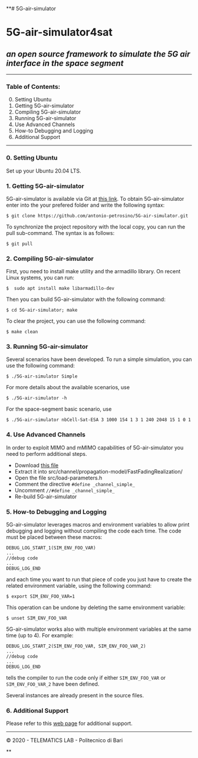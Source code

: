 **# 5G-air-simulator

5G-air-simulator4sat
=====================
## _an open source framework to simulate the 5G air interface in the space segment_
 
---
### Table of Contents:
0. Setting Ubuntu 
1. Getting 5G-air-simulator
2. Compiling 5G-air-simulator
3. Running 5G-air-simulator
4. Use Advanced Channels
5. How-to Debugging and Logging
6. Additional Support
---
### 0. Setting Ubuntu 
Set up your Ubuntu 20.04 LTS.

### 1. Getting 5G-air-simulator
5G-air-simulator is available via Git at [this link][2]. 
To obtain 5G-air-simulator enter into the your prefered folder and write the following syntax:

    $ git clone https://github.com/antonio-petrosino/5G-air-simulator.git
To synchronize the project repository with the local copy, you can run the pull sub-command. The syntax is as follows:

    $ git pull
###  2. Compiling 5G-air-simulator
First, you need to install make utility and the armadillo library.
On recent Linux systems, you can run:

    $  sudo apt install make libarmadillo-dev
Then you can build 5G-air-simulator with the following command:

	$ cd 5G-air-simulator; make
To clear the project, you can use the following command:

	$ make clean
### 3. Running 5G-air-simulator
Several scenarios have been developed. To run a simple simulation, you can use the following command:

	$ ./5G-air-simulator Simple
For more details about the available scenarios, use

	$ ./5G-air-simulator -h
	
For the space-segment basic scenario, use

	$ ./5G-air-simulator nbCell-Sat-ESA 3 1000 154 1 3 1 240 2048 15 1 0 1
	

### 4. Use Advanced Channels
In order to exploit MIMO and mMIMO capabilities of 5G-air-simulator you need to perform additional steps.

- Download [this file][3]
- Extract it into src/channel/propagation-model/FastFadingRealization/
- Open the file src/load-parameters.h
- Comment the directive `#define _channel_simple_` 
- Uncomment `//#define _channel_simple_`
- Re-build 5G-air-simulator

### 5. How-to Debugging and Logging
5G-air-simulator leverages macros and environment variables to allow print debugging and logging without compiling the code each time.
The code must be placed between these macros:  

    DEBUG_LOG_START_1(SIM_ENV_FOO_VAR)
    ...
    //debug code
    ...
    DEBUG_LOG_END
 and each time you want to run that piece of code you just have to create the related environment variable, using the following command:

	$ export SIM_ENV_FOO_VAR=1

This operation can be undone by deleting the same environment variable:

	$ unset SIM_ENV_FOO_VAR

 5G-air-simulator works also with multiple environment variables at the same time (up to 4). 
 For example:
 
    DEBUG_LOG_START_2(SIM_ENV_FOO_VAR, SIM_ENV_FOO_VAR_2)
    ...
    //debug code
    ...
    DEBUG_LOG_END
    
tells the compiler to run the code only if either `SIM_ENV_FOO_VAR` or `SIM_ENV_FOO_VAR_2` have been defined.

Several instances are already present in the source files.

### 6. Additional Support
Please refer to this [web page][1] for additional support.

[1]: https://telematics.poliba.it/5G-air-simulator "5G-air-simulator Official Web Page"
[2]: https://github.com/telematics-lab/5G-air-simulator "5G-air-simulator Official Repository"
[3]: https://telematics.poliba.it/5G-air-simulator-ff "Additional Fast Fading Realizations"

---
© 2020 - TELEMATICS LAB - Politecnico di Bari

**
